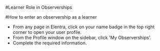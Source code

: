 #Learner Role in Observerships

#How to enter an observership as a learner
* From any page in Elentra, click on your name badge in the top right corner to open your user profile.
* From the Profile window on the sidebar, click 'My Observerships'.
* Complete the required information.
